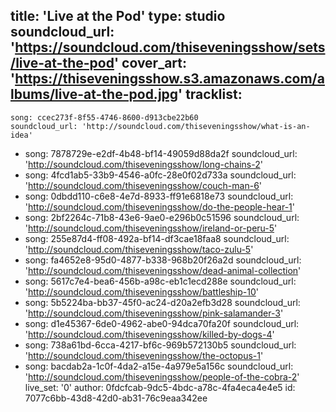 title: 'Live at the Pod'
type: studio
soundcloud_url: 'https://soundcloud.com/thiseveningsshow/sets/live-at-the-pod'
cover_art: 'https://thiseveningsshow.s3.amazonaws.com/albums/live-at-the-pod.jpg'
tracklist:
  -
    song: ccec273f-8f55-4746-8600-d913cbe22b60
    soundcloud_url: 'http://soundcloud.com/thiseveningsshow/what-is-an-idea'
  -
    song: 7878729e-e2df-4b48-bf14-49059d88da2f
    soundcloud_url: 'http://soundcloud.com/thiseveningsshow/long-chains-2'
  -
    song: 4fcd1ab5-33b9-4546-a0fc-28e0f02d733a
    soundcloud_url: 'http://soundcloud.com/thiseveningsshow/couch-man-6'
  -
    song: 0dbdd110-c6e8-4e7d-8933-ff91e6818e73
    soundcloud_url: 'http://soundcloud.com/thiseveningsshow/do-the-people-hear-1'
  -
    song: 2bf2264c-71b8-43e6-9ae0-e296b0c51596
    soundcloud_url: 'http://soundcloud.com/thiseveningsshow/ireland-or-peru-5'
  -
    song: 255e87d4-ff08-492a-bf14-df3cae18faa8
    soundcloud_url: 'http://soundcloud.com/thiseveningsshow/taco-zulu-5'
  -
    song: fa4652e8-95d0-4877-b338-968b20f26a2d
    soundcloud_url: 'http://soundcloud.com/thiseveningsshow/dead-animal-collection'
  -
    song: 5617c7e4-bea6-456b-a98c-eb1c1ecd288e
    soundcloud_url: 'http://soundcloud.com/thiseveningsshow/battleship-10'
  -
    song: 5b5224ba-bb37-45f0-ac24-d20a2efb3d28
    soundcloud_url: 'http://soundcloud.com/thiseveningsshow/pink-salamander-3'
  -
    song: d1e45367-6de0-4962-abe0-94dca70fa20f
    soundcloud_url: 'http://soundcloud.com/thiseveningsshow/killed-by-dogs-4'
  -
    song: 738a61bd-6cca-4217-bf6c-969b572130b5
    soundcloud_url: 'http://soundcloud.com/thiseveningsshow/the-octopus-1'
  -
    song: bacdab2a-1c0f-4da2-a15e-4a979e5a156c
    soundcloud_url: 'http://soundcloud.com/thiseveningsshow/people-of-the-cobra-2'
live_set: '0'
author: 0fdcfcab-9dc5-4bdc-a78c-4fa4eca4e4e5
id: 7077c6bb-43d8-42d0-ab31-76c9eaa342ee
